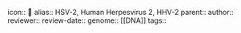icon:: 🦠
alias:: HSV-2, Human Herpesvirus 2, HHV-2
parent::
author::
reviewer::
review-date::
genome:: [[DNA]] 
tags::
